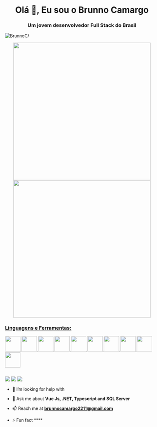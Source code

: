 <link rel="stylesheet" href="https://cdn.jsdelivr.net/gh/devicons/devicon@v2.15.1/devicon.min.css">

<h1 align="center">Olá 👋, Eu sou o Brunno Camargo</h1>

<h3 align="center">Um jovem desenvolvedor Full Stack do Brasil</h3>
<p align="left"> <img src=https://komarev.com/ghpvc/?username=BrunnoC alt=BrunnoC/> </p>

<div align="center">
  <a href="https://github.com/BrunnoC">
  <img width="450em" src="https://github-readme-stats.vercel.app/api?username=BrunnoC&show_icons=true"/>
  <img width="450em"  margin-left="2em" src="https://github-readme-stats.vercel.app/api/top-langs/?username=BrunnoC&layout=compact"/>
</div>

<h3 align="left">Linguagens e Ferramentas:</h3>
<p align="left">
  <img height="50" width="50" src="https://cdn.jsdelivr.net/gh/devicons/devicon/icons/csharp/csharp-original.svg" />
  <img height="50" width="50" src="https://cdn.jsdelivr.net/gh/devicons/devicon/icons/dot-net/dot-net-plain-wordmark.svg" />     
  <img height="50" width="50" src="https://cdn.jsdelivr.net/gh/devicons/devicon/icons/vuejs/vuejs-original.svg" />
  <img height="50" width="50" src="https://cdn.jsdelivr.net/gh/devicons/devicon/icons/typescript/typescript-original.svg" />
  <img height="50" width="50" src="https://cdn.jsdelivr.net/gh/devicons/devicon/icons/javascript/javascript-original.svg" />
  <img height="50" width="50" src="https://cdn.jsdelivr.net/gh/devicons/devicon/icons/bootstrap/bootstrap-original.svg" />
  <img height="50" width="50" src="https://cdn.jsdelivr.net/gh/devicons/devicon/icons/html5/html5-original-wordmark.svg" />
  <img height="50" width="50" src="https://cdn.jsdelivr.net/gh/devicons/devicon/icons/css3/css3-original-wordmark.svg" />
  <img height="50" width="50" src="https://cdn.jsdelivr.net/gh/devicons/devicon/icons/vscode/vscode-original.svg" />
  <img height="50" width="50" src="https://cdn.jsdelivr.net/gh/devicons/devicon/icons/visualstudio/visualstudio-plain.svg" />
          
          
</p>
  
  ##
 
<div align="start"> 
  <a href="https://www.instagram.com/_brunnocamargo/" target="_blank"><img src="https://img.shields.io/badge/-Instagram-%23E4405F?style=for-the-badge&logo=instagram&logoColor=white" target="_blank"></a>
  <a href = "mailto:brunnocamargo2211@gmail.com"><img src="https://img.shields.io/badge/-Gmail-%23333?style=for-the-badge&logo=gmail&logoColor=white" target="_blank"></a>
  <a href="https://www.linkedin.com/in/brunno-camargo/" target="_blank"><img src="https://img.shields.io/badge/-LinkedIn-%230077B5?style=for-the-badge&logo=linkedin&logoColor=white" target="_blank"></a> 
 
 
</div>


- 🤔 I’m looking for help with 

- 💬 Ask me about **Vue Js, .NET, Typescript and SQL Server**

- 📫 Reach me at **brunnocamargo2211@gmail.com**

- ⚡ Fun fact ****




